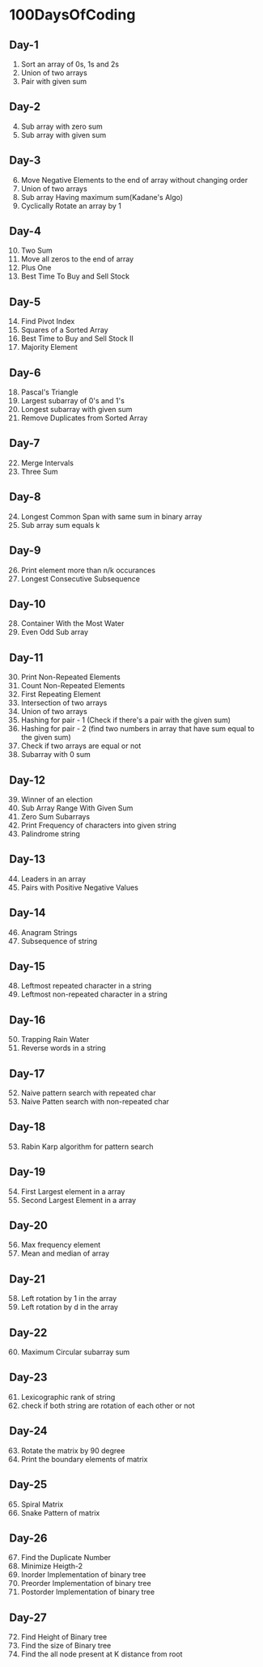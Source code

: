 # 100DaysOfCoding
## Day-1
1) Sort an array of 0s, 1s and 2s
2) Union of two arrays
3) Pair with given sum

## Day-2
4) Sub array with zero sum
5) Sub array with given sum

## Day-3
6) Move Negative Elements to the end of array without changing order
7) Union of two arrays
8) Sub array Having maximum sum(Kadane's Algo)
9) Cyclically Rotate an array by 1

## Day-4
10) Two Sum
11) Move all zeros to the end of array
12) Plus One
13) Best Time To Buy and Sell Stock

## Day-5
14) Find Pivot Index
15) Squares of a Sorted Array
16) Best Time to Buy and Sell Stock II
17) Majority Element

## Day-6
18) Pascal's Triangle
19) Largest subarray of 0's and 1's
20) Longest subarray with given sum
21) Remove Duplicates from Sorted Array

## Day-7
22) Merge Intervals
23) Three Sum

## Day-8
24) Longest Common Span with same sum in binary array
25) Sub array sum equals k

## Day-9
26) Print element more than n/k occurances
27) Longest Consecutive Subsequence

## Day-10
28) Container With the Most Water
29) Even Odd Sub array

## Day-11
30) Print Non-Repeated Elements 
31) Count Non-Repeated Elements 
32) First Repeating Element 
33) Intersection of two arrays 
34) Union of two arrays 
35) Hashing for pair - 1 (Check if there's a pair with the given sum)
36) Hashing for pair - 2 (find two numbers in array that have sum equal to the given sum)
37) Check if two arrays are equal or not 
38) Subarray with 0 sum

## Day-12
39) Winner of an election 
40) Sub Array Range With Given Sum
41) Zero Sum Subarrays 
42) Print Frequency of characters into given string
43) Palindrome string

## Day-13
44) Leaders in an array
45) Pairs with Positive Negative Values

## Day-14
46) Anagram Strings
47) Subsequence of string

## Day-15
48) Leftmost repeated character in a string
49) Leftmost non-repeated character in a string

## Day-16
50) Trapping Rain Water
51) Reverse words in a string

## Day-17
52) Naive pattern search with repeated char
53) Naive Patten search with non-repeated char

## Day-18
53) Rabin Karp algorithm for pattern search

## Day-19
54) First Largest element in a array
55) Second Largest Element in a array

## Day-20
56) Max frequency element
57) Mean and median of array

## Day-21
58) Left rotation by 1 in the array
59) Left rotation by d in the array

## Day-22
60) Maximum Circular subarray sum

## Day-23
61) Lexicographic rank of string
62) check if both string are rotation of each other or not

## Day-24
63) Rotate the matrix by 90 degree
64) Print the boundary elements of matrix

## Day-25
65) Spiral Matrix
66) Snake Pattern of matrix

## Day-26
67) Find the Duplicate Number
68) Minimize Heigth-2
69) Inorder Implementation of binary tree
70) Preorder Implementation of binary tree
71) Postorder Implementation of binary tree

## Day-27
72) Find Height of Binary tree
73) Find the size of Binary tree
74) Find the all node present at K distance from root
